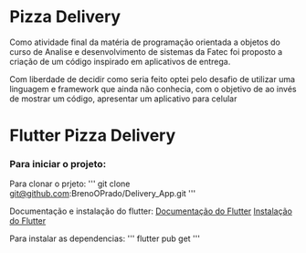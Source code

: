 # Pizza Delivery

Como atividade final da matéria de programação orientada a objetos
do curso de Analise e desenvolvimento de sistemas da Fatec
foi proposto a criação de um código inspirado em aplicativos de entrega.

Com liberdade de decidir como seria feito 
optei pelo desafio de utilizar uma linguagem e framework que ainda não conhecia,
com o objetivo de ao invés de mostrar um código, apresentar um aplicativo para celular

##

# Flutter Pizza Delivery

### Para iniciar o projeto:

Para clonar o prjeto:
'''
git clone git@github.com:BrenoOPrado/Delivery_App.git
'''

Documentação e instalação do flutter:
<a href="https://docs.flutter.dev/" target="_blank">Documentação do Flutter</a>
<a href="https://docs.flutter.dev/get-started/install" target="_blank">Instalação do Flutter</a>

Para instalar as dependencias:
'''
flutter pub get
'''
